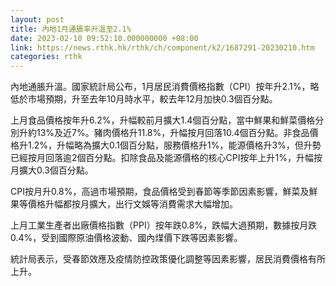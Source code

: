 ```yaml
---
layout: post
title: 內地1月通脹率升溫至2.1%
date: 2023-02-10 09:52:10.000000000 +08:00
link: https://news.rthk.hk/rthk/ch/component/k2/1687291-20230210.htm
categories: rthk
---
```


內地通脹升溫。國家統計局公布，1月居民消費價格指數（CPI）按年升2.1%，略低於市場預期，升至去年10月時水平，較去年12月加快0.3個百分點。

上月食品價格按年升6.2%，升幅較前月擴大1.4個百分點，當中鮮果和鮮菜價格分別升約13%及近7%。豬肉價格升11.8%，升幅按月回落10.4個百分點。非食品價格升1.2%，升幅略為擴大0.1個百分點，服務價格升1%，能源價格升3%，但升勢已經按月回落逾2個百分點。扣除食品及能源價格的核心CPI按年上升1%，升幅按月擴大0.3個百分點。

CPI按月升0.8%，高過市場預期，食品價格受到春節等季節因素影響，鮮菜及鮮果等價格升幅都按月擴大，出行文娛等消費需求大幅增加。

上月工業生產者出廠價格指數（PPI）按年跌0.8%，跌幅大過預期，數據按月跌0.4%，受到國際原油價格波動、國內煤價下跌等因素影響。

統計局表示，受春節效應及疫情防控政策優化調整等因素影響，居民消費價格有所上升。
